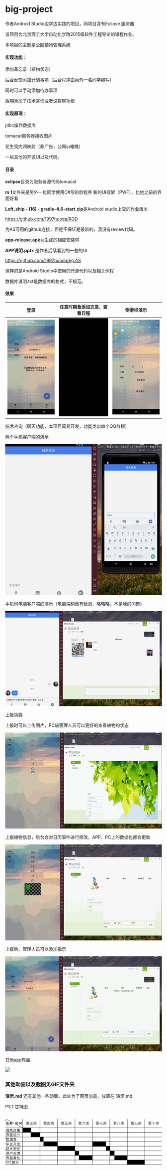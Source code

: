 # big-project
 作者Android Studio边学边实践的项目，同项目含有Eclipse 服务器

该项目为北京理工大学自动化学院2015级软件工程导论的课程作业。

本项目的主题是公园植物管理系统

#### 实现**功能**：

添加备忘录（植物状态）

后台反馈添加计划事项（后台程序由另外一名同学编写）

同时可以手动添加待办事项

后期添加了技术咨询或者说群聊功能

#### 实现**原理**：

jdbc操作数据库

tomacat服务器接收图片

花生壳内网映射（非广告，公网ip难搞）

一些其他的开源UI以及代码。



#### 目录

**eclipse**目录为服务器源代码tomacat

**m  1**文件夹是另外一位同学使用C#写的后程序 新的UI框架（PWF），比他之前的界面好看

**Left_ship -  (16) - gradle-4.6-start.zip**是Android studio上交的作业版本

https://github.com/1997huoda/RGD

为AS可用的github连接，但是不保证是最新的，我没有review代码。

**app-release.apk**为生成的相应安装包

**APP说明.pptx** 是作者后续看到的一些的UI

https://github.com/1997huoda/eg.AS  

保存的是Android Studio中使用的开源代码以及相关例程

数据库说明.txt是数据库的格式，不规范。

#### 效果

| 登录                    | 任意时期备添加忘录、查看日程     | 侧滑栏演示                               |
| ----------------------- | -------------------------------- | ---------------------------------------- |
| ![](/GIF/登陆界面2.gif) | ![](/GIF/APP任意日期备忘录4.gif) | ![](/GIF/APP任意时期的日历控件展示2.gif) |

技术咨询（聊天功能，本项目简易开发，功能类似单个QQ群聊）

两个手机客户端的演示

![](/GIF/App两APP交流2.gif)

手机同电脑客户端的演示（电脑端稍微有延迟，略略略，不是我的问题）

![](/GIF/P_A技术交流.gif)

上报功能

上报时可以上传图片，PC端管理人员可以更好的查看植物的状态

![](./GIF/P_As2上报.gif)

上报植物信息，后台会对日历事件进行修改，APP、PC上的数据也都会更新

![](/GIF/P_As2上报_P显示规划.gif)

上报后，管理人员可以添加指示

![](./GIF/P_A经理指示.gif)

其他app界面

![](/GIF/word1_p.png)


### 其他动画以及截图见GIF文件夹
**演示.md**
还有其他一些动画，此处为了网页加载，放置在  演示.md



PS.1	甘特图

​	![1](/GIF/1.png)